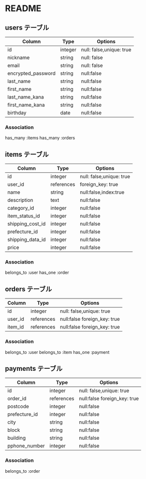 # README

## users テーブル

| Column              | Type    | Options                  |
| ------------------- | ------- | ------------------------ |
| id                  | integer | null: false,unique: true |
| nickname            | string  | null: false              |
| email               | string  | null: false              |
| encrypted_password  | string  | null:false               |
| last_name           | string  | null:false               |
| first_name          | string  | null:false               |
| last_name_kana      | string  | null:false               |
| first_name_kana     | string  | null:false               |
| birthday            | date    | null:false               |

### Association
has_many :items
has_many :orders


##  items テーブル
| Column              | Type       | Options                  |
| ------------------- | ---------- | ------------------------ |
| id                  | integer    | null: false,unique: true |
| user_id             | references | foreign_key: true        |
| name                | string     | null:false,index:true    |
| description         | text       | null:false               |
| category_id         | integer    | null:false               |
| item_status_id      | integer    | null:false               |
| shipping_cost_id    | integer    | null:false               |
| prefecture_id       | integer    | null:false               |
| shipping_data_id    | integer    | null:false               |
| price               | integer    | null:false               |

### Association
belongs_to :user
has_one :order



##  orders テーブル
| Column              | Type        | Options                       |
| ------------------- | ----------- | ----------------------------- |
|  id                 | integer     | null: false,unique: true      |
| user_id             | references  | null:false foreign_key: true  |
| item_id             | references  | null:false foreign_key: true  |

### Association
belongs_to :user
belongs_to :item
has_one :payment



##  payments テーブル
| Column              | Type       | Options                        |
| ------------------- | ---------- | ------------------------------ |
| id                  | integer    | null: false,unique: true       |
| order_id            | references | null:false foreign_key: true   |
| postcode            | integer    | null:false                     |
| prefecture_id       | integer    | null:false                     |
| city                | string     | null:false                     |
| block               | string     | null:false                     |
| building            | string     | null:false                     |
| pphone_number       | integer    | null:false                     |

### Association
belongs_to :order

